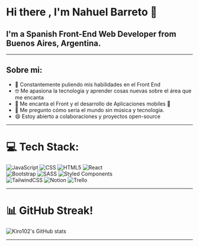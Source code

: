 # Hi there , I'm Nahuel Barreto 👋
## I'm a Spanish Front-End Web Developer from Buenos Aires, Argentina.
----

## Sobre mi:
- 🌟 Constantemente puliendo mis habilidades en el Front End
- 🤓 Me apasiona la tecnologia y aprender cosas nuevas sobre el área que me encanta
- 🤗 Me encanta el Front y el desarrollo de Aplicaciones mobiles 🤗
- 🤔 Me pregunto cómo seria el mundo sin música y tecnologia.
- 😄 Estoy abierto a colaboraciones y proyectos open-source

---

# 💻 Tech Stack:
![JavaScript](https://img.shields.io/badge/javascript-%23323330.svg?style=for-the-badge&logo=javascript&logoColor=%23F7DF1E) 
![CSS](https://img.shields.io/badge/css-%231572B6.svg?style=for-the-badge&logo=css3&logoColor=white)
![HTML5](https://img.shields.io/badge/html5-%23E34F26.svg?style=for-the-badge&logo=html5&logoColor=white)
![React](https://img.shields.io/badge/react-%2320232a.svg?style=for-the-badge&logo=react&logoColor=%2361DAFB)\
![Bootstrap](https://img.shields.io/badge/bootstrap-%23563D7C.svg?style=for-the-badge&logo=bootstrap&logoColor=white)
![SASS](https://img.shields.io/badge/SASS-hotpink.svg?style=for-the-badge&logo=SASS&logoColor=white)
![Styled Components](https://img.shields.io/badge/styled--components-DB7093?style=for-the-badge&logo=styled-components&logoColor=white)\
![TailwindCSS](https://img.shields.io/badge/tailwindcss-%2338B2AC.svg?style=for-the-badge&logo=tailwind-css&logoColor=white)
![Notion](https://img.shields.io/badge/Notion-%23000000.svg?style=for-the-badge&logo=notion&logoColor=white)
![Trello](https://img.shields.io/badge/Trello-%23026AA7.svg?style=for-the-badge&logo=Trello&logoColor=white)

---

# 📊  GitHub Streak!
![Kiro102's GitHub stats](https://github-readme-stats.vercel.app/api?username=NahuelBarreto04&show_icons=true&theme=radical)

---
